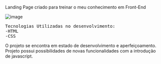 Landing Page criado para treinar o meu conhecimento em Front-End

![image](https://github.com/Lucassti/Landing-Page-Spering/assets/60820690/e7ed61a2-7cf0-469b-9b7d-47f9fde7f737)

<pre>Tecnologias Utilizadas no desenvolvimento:
-HTML
-CSS
</pre>

O projeto se encontra em estado de desenvolvimento e aperfeiçoamento. 
Projeto possui possibilidades de novas funcionalidades com a introdução de javascript.
